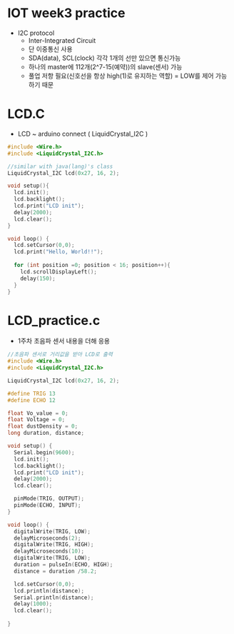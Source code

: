 # IOT week3 practice
+ I2C protocol 
  - Inter-Integrated Circuit
  - 단 이중통신 사용
  - SDA(data), SCL(clock) 각각 1개의 선만 있으면 통신가능
  - 하나의 master에 112개(2^7-15(예약))의 slave(센서) 가능
  - 풀업 저항 필요(신호선을 항상 high(1)로 유지하는 역할) = LOW를 제어 가능하기 때문


# LCD.C
+ LCD ~ arduino connect ( LiquidCrystal_I2C )
```c++
#include <Wire.h>
#include <LiquidCrystal_I2C.h>

//similar with java(lang)'s class
LiquidCrystal_I2C lcd(0x27, 16, 2);

void setup(){
  lcd.init();
  lcd.backlight();
  lcd.print("LCD init");
  delay(2000);
  lcd.clear();
}

void loop() { 
  lcd.setCursor(0,0);
  lcd.print("Hello, World!!");
  
  for (int position =0; position < 16; position++){
    lcd.scrollDisplayLeft();
    delay(150);
  }
}
```

# LCD_practice.c
 + 1주차 초음파 센서 내용을 더해 응용
```c++
//초음파 센서로 거리값을 받아 LCD로 출력
#include <Wire.h>
#include <LiquidCrystal_I2C.h>

LiquidCrystal_I2C lcd(0x27, 16, 2);

#define TRIG 13 
#define ECHO 12

float Vo_value = 0;
float Voltage = 0;  
float dustDensity = 0;
long duration, distance;

void setup() {
  Serial.begin(9600);
  lcd.init();
  lcd.backlight();
  lcd.print("LCD init");
  delay(2000);
  lcd.clear();

  pinMode(TRIG, OUTPUT);
  pinMode(ECHO, INPUT);
}

void loop() {
  digitalWrite(TRIG, LOW);
  delayMicroseconds(2);
  digitalWrite(TRIG, HIGH);
  delayMicroseconds(10);
  digitalWrite(TRIG, LOW);
  duration = pulseIn(ECHO, HIGH);
  distance = duration /58.2;

  lcd.setCursor(0,0);
  lcd.println(distance);
  Serial.println(distance);
  delay(1000);
  lcd.clear();
  
}
```
